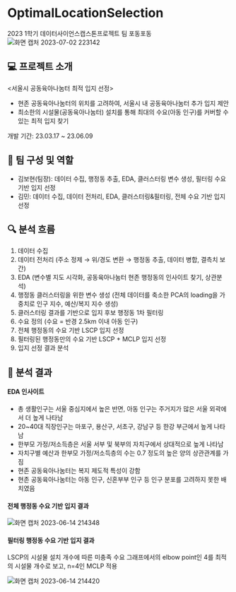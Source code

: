 # OptimalLocationSelection
2023 1학기 데이터사이언스캡스톤프로젝트 팀 포동포동
![화면 캡처 2023-07-02 223142](https://github.com/mminiiii/OptimalLocationSelection/assets/90174257/9be64f79-291c-4a0a-b676-a2b8b3e0c72d)


## 💻 프로젝트 소개
<서울시 공동육아나눔터 최적 입지 선정>
- 현존 공동육아나눔터의 위치를 고려하여, 서울시 내 공동육아나눔터 추가 입지 제안
- 최소한의 시설물(공동육아나눔터) 설치를 통해 최대의 수요(아동 인구)를 커버할 수 있는 최적 입지 찾기

개발 기간: 23.03.17 ~ 23.06.09

## 🫶 팀 구성 및 역할
- 김보현(팀장): 데이터 수집, 행정동 추출, EDA, 클러스터링 변수 생성, 필터링 수요 기반 입지 선정
- 김민: 데이터 수집, 데이터 전처리, EDA, 클러스터링&필터링, 전체 수요 기반 입지 선정

## 🔍 분석 흐름
1. 데이터 수집
2. 데이터 전처리 (주소 정제 → 위/경도 변환 → 행정동 추출, 데이터 병합, 결측치 보간)
3. EDA (변수별 지도 시각화, 공동육아나눔터 현존 행정동의 인사이트 찾기, 상관분석)
4. 행정동 클러스터링을 위한 변수 생성 (전체 데이터를 축소한 PCA의 loading을 가중치로 인구 지수, 예산/복지 지수 생성)
5. 클러스터링 결과를 기반으로 입지 후보 행정동 1차 필터링
6. 수요 정의 (수요 = 반경 2.5km 이내 아동 인구)
7. 전체 행정동의 수요 기반 LSCP 입지 선정
8. 필터링된 행정동만의 수요 기반 LSCP + MCLP 입지 선정
9. 입지 선정 결과 분석

## 👶 분석 결과
#### EDA 인사이트
- 총 생활인구는 서울 중심지에서 높은 반면, 아동 인구는 주거지가 많은 서울 외곽에서 더 높게 나타남
- 20~40대 직장인구는 마포구, 용산구, 서초구, 강남구 등 한강 부근에서 높게 나타남
- 한부모 가정/저소득층은 서울 서부 및 북부의 자치구에서 상대적으로 높게 나타남
- 자치구별 예산과 한부모 가정/저소득층의 수는 0.7 정도의 높은 양의 상관관계를 가짐
- 현존 공동육아나눔터는 복지 제도적 특성이 강함
- 현존 공동육아나눔터는 아동 인구, 신혼부부 인구 등 인구 분포를 고려하지 못한 배치였음

#### 전체 행정동 수요 기반 입지 결과
![화면 캡처 2023-06-14 214348](https://github.com/mminiiii/OptimalLocationSelection/assets/90174257/8534bf33-1daf-47ec-85b0-1684a3b57c92)


#### 필터링 행정동 수요 기반 입지 결과
LSCP의 시설물 설치 개수에 따른 미충족 수요 그래프에서의 elbow point인 4를 최적의 시설물 개수로 보고, n=4인 MCLP 적용

![화면 캡처 2023-06-14 214420](https://github.com/mminiiii/OptimalLocationSelection/assets/90174257/a1db93c6-5ea0-472a-8444-f6ff60422065)


